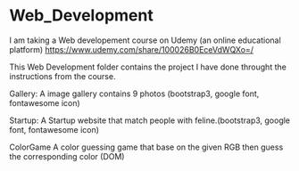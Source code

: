 # Web_Development
I am taking a Web developement course on Udemy (an online educational platform)
https://www.udemy.com/share/100026B0EceVdWQXo=/

This Web Development folder contains the project I have done throught the instructions from the course.

Gallery:
A image gallery contains 9 photos (bootstrap3, google font, fontawesome icon) 

Startup:
A Startup website that match people with feline.(bootstrap3, google font, fontawesome icon)

ColorGame
A color guessing game that base on the given RGB then guess the corresponding color (DOM) 


